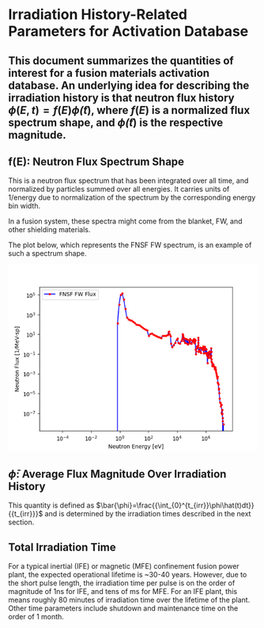 # Irradiation History-Related Parameters for Activation Database

## This document summarizes the quantities of interest for a fusion materials activation database. An underlying idea for describing the irradiation history is that neutron flux history $\phi(E,t) = f(E)\phi\hat(t)$, where $f(E)$ is a normalized flux spectrum shape, and $\phi\hat(t)$ is the respective magnitude.

## f(E): Neutron Flux Spectrum Shape

This is a neutron flux spectrum that has been integrated over all time, and normalized by particles summed over all energies. It carries units of 1/energy due to normalization of the spectrum by the corresponding energy bin width.<br>

In a fusion system, these spectra might come from the blanket, FW, and other shielding materials.

The plot below, which represents the FNSF FW spectrum, is an example of such a spectrum shape.

![alt text](https://github.com/anu1217/ALARA/blob/irr_hist/examples/flux_norm.png?raw=true)

## $\bar{\phi}$: Average Flux Magnitude Over Irradiation History

This quantity is defined as $\bar{\phi}=\frac{{\int_{0}^{t_{irr}}\phi\hat(t)dt}}{{t_{irr}}}$ and is determined by the irradiation times described in the next section.

## Total Irradiation Time

For a typical inertial (IFE) or magnetic (MFE) confinement fusion power plant, the expected operational lifetime is ~30-40 years. However, due to the short pulse length, the irradiation time per pulse is on the order of magnitude of 1ns for IFE, and tens of ms for MFE. For an IFE plant, this means roughly 80 minutes of irradiation time over the lifetime of the plant. Other time parameters include shutdown and maintenance time on the order of 1 month.





